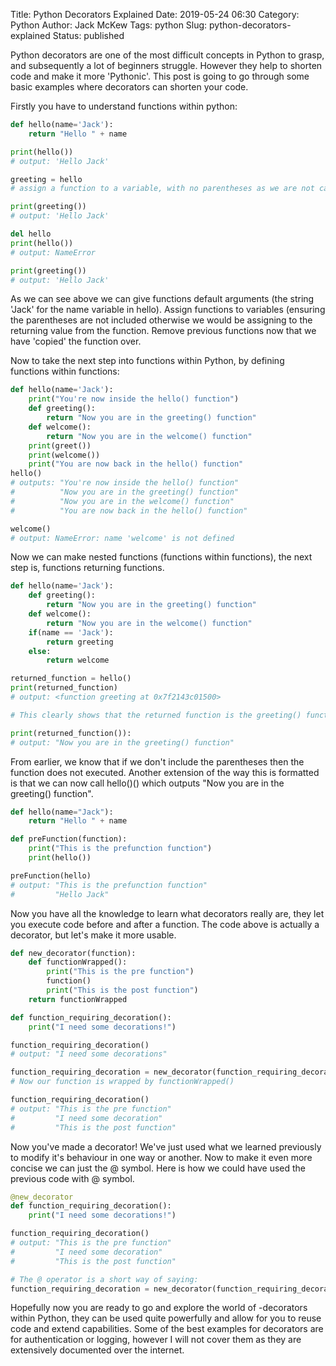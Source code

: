 Title: Python Decorators Explained
Date: 2019-05-24 06:30
Category: Python
Author: Jack McKew
Tags: python
Slug: python-decorators-explained
Status: published

Python decorators are one of the most difficult concepts in Python to grasp, and subsequently a lot of beginners struggle. However they help to shorten code and make it more 'Pythonic'. This post is going to go through some basic examples where decorators can shorten your code.

Firstly you have to understand functions within python:

``` python
def hello(name='Jack'):
    return "Hello " + name

print(hello())
# output: 'Hello Jack'

greeting = hello
# assign a function to a variable, with no parentheses as we are not calling it

print(greeting())
# output: 'Hello Jack'

del hello
print(hello())
# output: NameError

print(greeting())
# output: 'Hello Jack'
```

As we can see above we can give functions default arguments (the string 'Jack' for the name variable in hello). Assign functions to variables (ensuring the parentheses are not included otherwise we would be assigning to the returning value from the function. Remove previous functions now that we have 'copied' the function over.

Now to take the next step into functions within Python, by defining functions within functions:

``` python
def hello(name='Jack'):
    print("You're now inside the hello() function")
    def greeting():
        return "Now you are in the greeting() function"
    def welcome():
        return "Now you are in the welcome() function"
    print(greet())
    print(welcome())
    print("You are now back in the hello() function"
hello()
# outputs: "You're now inside the hello() function"
#          "Now you are in the greeting() function"
#          "Now you are in the welcome() function"
#          "You are now back in the hello() function"

welcome()
# output: NameError: name 'welcome' is not defined
```

Now we can make nested functions (functions within functions), the next step is, functions returning functions.

``` python
def hello(name='Jack'):
    def greeting():
        return "Now you are in the greeting() function"
    def welcome():
        return "Now you are in the welcome() function"
    if(name == 'Jack'):
        return greeting
    else:
        return welcome

returned_function = hello()
print(returned_function)
# output: <function greeting at 0x7f2143c01500>

# This clearly shows that the returned function is the greeting() function within the hello() function

print(returned_function()):
# output: "Now you are in the greeting() function"
```

From earlier, we know that if we don't include the parentheses then the function does not executed. Another extension of the way this is formatted is that we can now call hello()() which outputs "Now you are in the greeting() function".

``` python
def hello(name="Jack"):
    return "Hello " + name

def preFunction(function):
    print("This is the prefunction function")
    print(hello())

preFunction(hello)
# output: "This is the prefunction function"
#         "Hello Jack"
```

Now you have all the knowledge to learn what decorators really are, they let you execute code before and after a function. The code above is actually a decorator, but let's make it more usable.

``` python
def new_decorator(function):
    def functionWrapped():
        print("This is the pre function")
        function()
        print("This is the post function")
    return functionWrapped

def function_requiring_decoration():
    print("I need some decorations!")

function_requiring_decoration()
# output: "I need some decorations"

function_requiring_decoration = new_decorator(function_requiring_decoration)
# Now our function is wrapped by functionWrapped()

function_requiring_decoration()
# output: "This is the pre function"
#         "I need some decoration"
#         "This is the post function"
```

Now you've made a decorator! We've just used what we learned previously to modify it's behaviour in one way or another. Now to make it even more concise we can just the @ symbol. Here is how we could have used the previous code with @ symbol.

``` python
@new_decorator
def function_requiring_decoration():
    print("I need some decorations!")

function_requiring_decoration()
# output: "This is the pre function"
#         "I need some decoration"
#         "This is the post function"

# The @ operator is a short way of saying:
function_requiring_decoration = new_decorator(function_requiring_decoration)
```

Hopefully now you are ready to go and explore the world of -decorators within Python, they can be used quite powerfully and allow for you to reuse code and extend capabilities. Some of the best examples for decorators are for authentication or logging, however I will not cover them as they are extensively documented over the internet.
